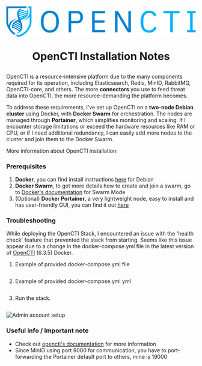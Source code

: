 <h1 align="center">
<img src=https://github.com/phamthanhsang-cs/SOC-in-my-Pocket/blob/main/images/logos/opencti-logo.png alt="logo">


OpenCTI Installation Notes

</h1>

OpenCTI is a resource-intensive platform due to the many components required for its operation, including Elasticsearch, Redis, MinIO, RabbitMQ, OpenCTI-core, and others. The more **connectors** you use to feed threat data into OpenCTI, the more resource-demanding the platform becomes.

To address these requirements, I’ve set up OpenCTI on a **two-node Debian cluster** using Docker, with **Docker Swarm** for orchestration. The nodes are managed through **Portainer**, which simplifies monitoring and scaling. If I encounter storage limitations or exceed the hardware resources like RAM or CPU, or if I need additional redundancy, I can easily add more nodes to the cluster and join them to the Docker Swarm.

More information about OpenCTI installation: 

### Prerequisites
1. **Docker**, you can find install instructions [here](https://docs.docker.com/engine/install/debian/) for Debian
2. **Docker Swarm**, to get more details how to create and join a swarm, go to [Docker's documentation](https://docs.docker.com/engine/swarm/swarm-tutorial/create-swarm/) for Swarm Mode
3. (Optional) **Docker Portainer**, a very lightweight node, easy to install and has user-friendly GUI, you can find it out [here](https://docs.portainer.io/start/install-ce/server/docker/linux)


### Troubleshooting
While deploying the OpenCTI Stack, I encountered an issue with the 'health check' feature that prevented the stack from starting. Seems like this issue appear due to a change in the docker-compose.yml file in the latest version of [OpenCTI](https://github.com/OpenCTI-Platform/docker) (6.3.5) Docker.


1. Example of provided docker-compose.yml file
```bash
```

2. Example of provided docker-compose.yml yml
```bash
```

3. Run the stack.
```bash
```


   
![Admin account setup]()

### Useful info / Important note
* Check out [opencti's documentation](https://docs.opencti.io/latest/) for more information
* Since MinIO using port 9000 for communication, you have to port-forwarding the Portainer default port to others, mine is 19000


